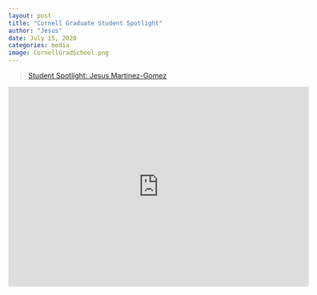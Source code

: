 ```yaml
---
layout: post
title: "Cornell Graduate Student Spotlight"
author: "Jesus"
date: July 15, 2020
categories: media
image: CornellGradSchool.png
---
```


<blockquote class="wp-embedded-content" data-secret="i7tQeKOg2v"><a href="https://gradschool.cornell.edu/spotlights/student-spotlight-jesus-martinez-gomez/">Student Spotlight: Jesus Martinez-Gomez</a></blockquote><iframe sandbox="allow-scripts" security="restricted" src="https://gradschool.cornell.edu/spotlights/student-spotlight-jesus-martinez-gomez/embed/#?secret=i7tQeKOg2v" width="600" height="400" title="&#8220;Student Spotlight: Jesus Martinez-Gomez&#8221; &#8212; Graduate School" data-secret="i7tQeKOg2v" frameborder="0" marginwidth="0" marginheight="0" scrolling="no" class="wp-embedded-content"></iframe><script type="text/javascript">
/*! This file is auto-generated */
!function(c,l){"use strict";var e=!1,o=!1;if(l.querySelector)if(c.addEventListener)e=!0;if(c.wp=c.wp||{},c.wp.receiveEmbedMessage);else if(c.wp.receiveEmbedMessage=function(e){var t=e.data;if(!t);else if(!(t.secret||t.message||t.value));else if(/[^a-zA-Z0-9]/.test(t.secret));else{for(var r,s,a,i=l.querySelectorAll('iframe[data-secret="'+t.secret+'"]'),n=l.querySelectorAll('blockquote[data-secret="'+t.secret+'"]'),o=0;o<n.length;o++)n[o].style.display="none";for(o=0;o<i.length;o++)if(r=i[o],e.source!==r.contentWindow);else{if(r.removeAttribute("style"),"height"===t.message){if(1e3<(s=parseInt(t.value,10)))s=1e3;else if(~~s<200)s=200;r.height=s}if("link"===t.message)if(s=l.createElement("a"),a=l.createElement("a"),s.href=r.getAttribute("src"),a.href=t.value,a.host===s.host)if(l.activeElement===r)c.top.location.href=t.value}}},e)c.addEventListener("message",c.wp.receiveEmbedMessage,!1),l.addEventListener("DOMContentLoaded",t,!1),c.addEventListener("load",t,!1);function t(){if(o);else{o=!0;for(var e,t,r,s=-1!==navigator.appVersion.indexOf("MSIE 10"),a=!!navigator.userAgent.match(/Trident.*rv:11\./),i=l.querySelectorAll("iframe.wp-embedded-content"),n=0;n<i.length;n++){if(!(r=(t=i[n]).getAttribute("data-secret")))r=Math.random().toString(36).substr(2,10),t.src+="#?secret="+r,t.setAttribute("data-secret",r);if(s||a)(e=t.cloneNode(!0)).removeAttribute("security"),t.parentNode.replaceChild(e,t);t.contentWindow.postMessage({message:"ready",secret:r},"*")}}}}(window,document);
</script>
